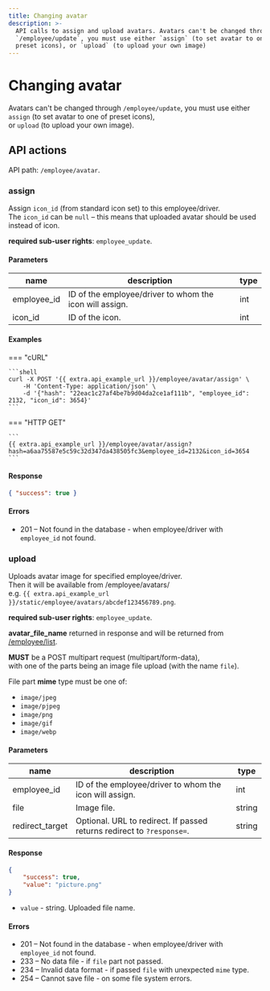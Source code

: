 ```yaml
---
title: Changing avatar
description: >-
  API calls to assign and upload avatars. Avatars can't be changed through
  `/employee/update`, you must use either `assign` (to set avatar to one of
  preset icons), or `upload` (to upload your own image)
---
```


# Changing avatar

Avatars can't be changed through `/employee/update`, you must use either `assign` (to set avatar to one of preset icons),\
or `upload` (to upload your own image).

## API actions

API path: `/employee/avatar`.

### assign

Assign `icon_id` (from standard icon set) to this employee/driver.\
The `icon_id` can be `null` – this means that uploaded avatar should be used instead of icon.

**required sub-user rights**: `employee_update`.

#### Parameters

| name         | description                                             | type |
| ------------ | ------------------------------------------------------- | ---- |
| employee\_id | ID of the employee/driver to whom the icon will assign. | int  |
| icon\_id     | ID of the icon.                                         | int  |

#### Examples

\=== "cURL"

````
```shell
curl -X POST '{{ extra.api_example_url }}/employee/avatar/assign' \
    -H 'Content-Type: application/json' \
    -d '{"hash": "22eac1c27af4be7b9d04da2ce1af111b", "employee_id": 2132, "icon_id": 3654}'
```
````

\=== "HTTP GET"

````
```
{{ extra.api_example_url }}/employee/avatar/assign?hash=a6aa75587e5c59c32d347da438505fc3&employee_id=2132&icon_id=3654
```
````

#### Response

```json
{ "success": true }
```

#### Errors

* 201 – Not found in the database - when employee/driver with `employee_id` not found.

### upload

Uploads avatar image for specified employee/driver.\
Then it will be available from /employee/avatars/\
e.g. `{{ extra.api_example_url }}/static/employee/avatars/abcdef123456789.png`.

**required sub-user rights**: `employee_update`.

**avatar\_file\_name** returned in response and will be returned from [/employee/list](broken-reference).

**MUST** be a POST multipart request (multipart/form-data),\
with one of the parts being an image file upload (with the name `file`).

File part **mime** type must be one of:

* `image/jpeg`
* `image/pjpeg`
* `image/png`
* `image/gif`
* `image/webp`

#### Parameters

| name             | description                                                            | type   |
| ---------------- | ---------------------------------------------------------------------- | ------ |
| employee\_id     | ID of the employee/driver to whom the icon will assign.                | int    |
| file             | Image file.                                                            | string |
| redirect\_target | Optional. URL to redirect. If passed returns redirect to `?response=`. | string |

#### Response

```json
{
    "success": true,
    "value": "picture.png"
}
```

* `value` - string. Uploaded file name.

#### Errors

* 201 – Not found in the database - when employee/driver with `employee_id` not found.
* 233 – No data file - if `file` part not passed.
* 234 – Invalid data format - if passed `file` with unexpected `mime` type.
* 254 – Cannot save file - on some file system errors.
